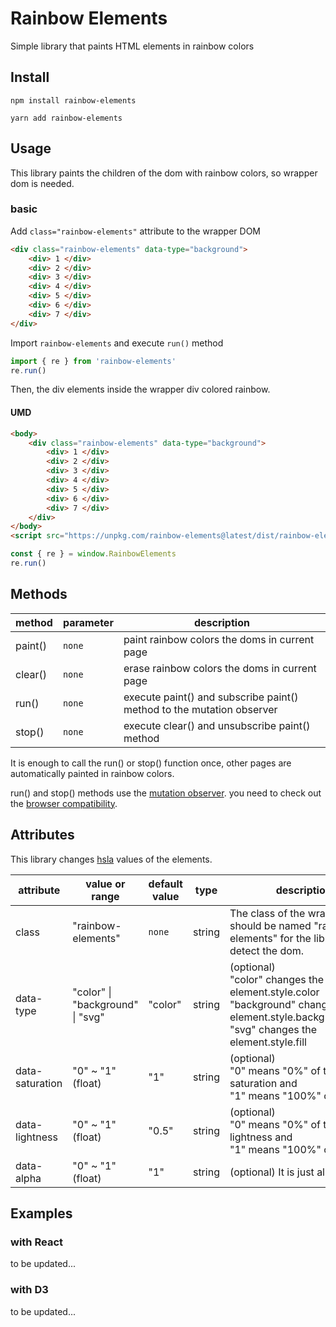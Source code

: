 # Rainbow Elements


Simple library that paints HTML elements in rainbow colors



## Install

```shell
npm install rainbow-elements
```

```shell
yarn add rainbow-elements
```

  

## Usage

This library paints the children of the dom with rainbow colors, so wrapper dom is needed.  

### basic

Add `class="rainbow-elements"` attribute to the wrapper DOM

```html
<div class="rainbow-elements" data-type="background">
    <div> 1 </div>
    <div> 2 </div>
    <div> 3 </div>
    <div> 4 </div>
    <div> 5 </div>
    <div> 6 </div>
    <div> 7 </div>
</div>
```

Import `rainbow-elements` and execute `run()` method

```js
import { re } from 'rainbow-elements'
re.run()
```

Then, the div elements inside the wrapper div colored rainbow.  

  

#### UMD

```html
<body>
    <div class="rainbow-elements" data-type="background">
        <div> 1 </div>
        <div> 2 </div>
        <div> 3 </div>
        <div> 4 </div>
        <div> 5 </div>
        <div> 6 </div>
        <div> 7 </div>
	</div>
</body>
<script src="https://unpkg.com/rainbow-elements@latest/dist/rainbow-elements.js"></script>
```

```js
const { re } = window.RainbowElements
re.run()
```

  

  

## Methods

| method  | parameter | description                                                  |
| ------- | --------- | ------------------------------------------------------------ |
| paint() | `none`    | paint rainbow colors the doms in current page                |
| clear() | `none`    | erase rainbow colors the doms in current page                |
| run()   | `none`    | execute paint() and subscribe paint() method to the mutation observer |
| stop()  | `none`    | execute clear() and unsubscribe paint() method               |

It is enough to call the run() or stop() function once, other pages are automatically painted in rainbow colors.  

run() and stop() methods use the [mutation observer](https://developer.mozilla.org/en-US/docs/Web/API/MutationObserver). you need to check out the [browser compatibility](https://developer.mozilla.org/en-US/docs/Web/API/MutationObserver#browser_compatibility).

  

## Attributes

This library changes [hsla](https://developer.mozilla.org/en-US/docs/Web/CSS/color_value#fully_saturated_colors) values of the elements.

| attribute       | value or range                    | default value | type   | description                                                  |
| --------------- | --------------------------------- | ------------- | ------ | ------------------------------------------------------------ |
| class           | "rainbow-elements"                | `none`        | string | The class of the wrapper dom should be named "rainbow-elements" for the library to detect the dom. |
| data-type       | "color"  \| "background" \| "svg" | "color"       | string | (optional)<br />"color" changes the element.style.color<br />"background" changes the element.style.backgroundColor<br />"svg" changes the element.style.fill |
| data-saturation | "0" ~ "1" (float)                 | "1"           | string | (optional)<br />"0" means "0%" of the saturation and <br />"1" means "100%" of that. |
| data-lightness  | "0" ~ "1" (float)                 | "0.5"         | string | (optional)<br />"0" means "0%" of the lightness and <br />"1" means "100%" of that. |
| data-alpha      | "0" ~ "1" (float)                 | "1"           | string | (optional) It is just alpha value                            |



## Examples

### with React

to be updated...

  

### with D3

to be updated...
